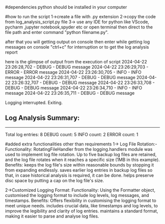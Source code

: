 #dependencies
python should be installed in your computer

#how to run the script
1->create a file with .py extension
2->copy the code from log_analysis_script.py file 
3-> use any IDE for python like VScode, pycharm ,jupyter notebook,spyder etc
    or open terminal then direct to the file path and enter command "python filename.py".

after that you will getting output on console then enter while getting log messages on console "ctrl+c" for interruption or to get the log analysis report

here is the glimpse of output from the execution of script
2024-04-22 23:26:28,702 - DEBUG - DEBUG message
2024-04-22 23:26:29,703 - ERROR - ERROR message
2024-04-22 23:26:30,705 - INFO - INFO message
2024-04-22 23:26:31,707 - DEBUG - DEBUG message
2024-04-22 23:26:32,707 - DEBUG - DEBUG message
2024-04-22 23:26:33,708 - DEBUG - DEBUG message
2024-04-22 23:26:34,710 - INFO - INFO message
2024-04-22 23:26:35,711 - DEBUG - DEBUG message

Logging interrupted. Exiting.

Log Analysis Summary:
---------------------
---------------------
Total log entries: 8
DEBUG count: 5
INFO count: 2
ERROR count: 1

#added extra functionalities other than requirements
1-> Log File Rotation:-
Functionality: RotatingFileHandler from the logging.handlers module was used to implement log file rotation. Up to five backup log files are retained, and the log file rotates when it reaches a specific size (1MB in this example).
Benefits:
keeps the log file's size within reasonable bounds by stopping it from expanding endlessly.
saves earlier log entries in backup log files so that, in case historical analysis is required, it can be done.
helps preserve disc space by putting a cap on the log file's size.

2->Customized Logging Format:
Functionality: Using the Formatter object, customised the logging format to include log levels, log messages, and timestamps.
Benefits: Offers flexibility in customising the logging format to meet unique needs.
includes crucial data, like timestamps and log levels, to improve the legibility and clarity of log entries.
maintains a standard format, making it easier to parse and analyse log files.

